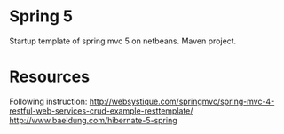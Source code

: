 # Spring 5
Startup template of spring mvc 5 on netbeans. Maven project.
# Resources 
Following instruction: http://websystique.com/springmvc/spring-mvc-4-restful-web-services-crud-example-resttemplate/
http://www.baeldung.com/hibernate-5-spring
